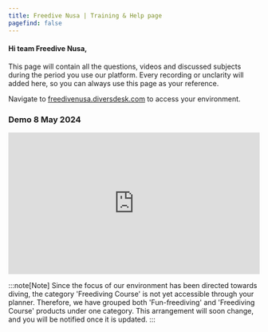 ```yaml
---
title: Freedive Nusa | Training & Help page
pagefind: false
---
```


#### Hi team Freedive Nusa,

This page will contain all the questions, videos and discussed subjects during the period you use our platform. 
Every recording or unclarity will added here, so you can always use this page as your reference.

Navigate to [freedivenusa.diversdesk.com](https://freedivenusa.diversdesk.com/) to access your environment.

### Demo 8 May 2024
<div style="position: relative; padding-bottom: 56.25%; height: 0;"><iframe src="https://www.loom.com/embed/ee50f186fda54aaa88d09562ea4f15a4?sid=fc5c3866-4c22-4068-a17f-799e2643b532" frameborder="0" webkitallowfullscreen mozallowfullscreen allowfullscreen style="position: absolute; top: 0; left: 0; width: 100%; height: 100%;"></iframe></div>

:::note[Note]
Since the focus of our environment has been directed towards diving, the category 'Freediving Course' is not yet accessible through your planner. Therefore, we have grouped both 'Fun-freediving' and 'Freediving Course' products under one category. This arrangement will soon change, and you will be notified once it is updated.
:::
